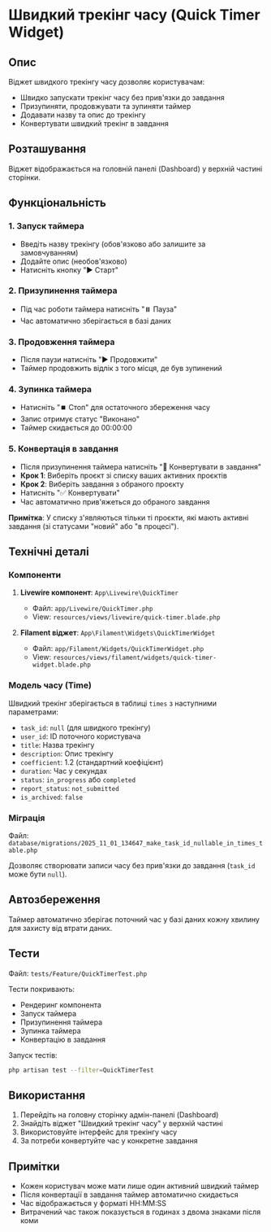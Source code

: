 # Швидкий трекінг часу (Quick Timer Widget)

## Опис

Віджет швидкого трекінгу часу дозволяє користувачам:
- Швидко запускати трекінг часу без прив'язки до завдання
- Призупиняти, продовжувати та зупиняти таймер
- Додавати назву та опис до трекінгу
- Конвертувати швидкий трекінг в завдання

## Розташування

Віджет відображається на головній панелі (Dashboard) у верхній частині сторінки.

## Функціональність

### 1. Запуск таймера
- Введіть назву трекінгу (обов'язково або залишите за замовчуванням)
- Додайте опис (необов'язково)
- Натисніть кнопку "▶️ Старт"

### 2. Призупинення таймера
- Під час роботи таймера натисніть "⏸️ Пауза"
- Час автоматично зберігається в базі даних

### 3. Продовження таймера
- Після паузи натисніть "▶️ Продовжити"
- Таймер продовжить відлік з того місця, де був зупинений

### 4. Зупинка таймера
- Натисніть "⏹️ Стоп" для остаточного збереження часу
- Запис отримує статус "Виконано"
- Таймер скидається до 00:00:00

### 5. Конвертація в завдання
- Після призупинення таймера натисніть "🔄 Конвертувати в завдання"
- **Крок 1**: Виберіть проєкт зі списку ваших активних проєктів
- **Крок 2**: Виберіть завдання з обраного проєкту
- Натисніть "✅ Конвертувати"
- Час автоматично прив'яжеться до обраного завдання

**Примітка**: У списку з'являються тільки ті проєкти, які мають активні завдання (зі статусами "новий" або "в процесі").

## Технічні деталі

### Компоненти

1. **Livewire компонент**: `App\Livewire\QuickTimer`
   - Файл: `app/Livewire/QuickTimer.php`
   - View: `resources/views/livewire/quick-timer.blade.php`

2. **Filament віджет**: `App\Filament\Widgets\QuickTimerWidget`
   - Файл: `app/Filament/Widgets/QuickTimerWidget.php`
   - View: `resources/views/filament/widgets/quick-timer-widget.blade.php`

### Модель часу (Time)

Швидкий трекінг зберігається в таблиці `times` з наступними параметрами:
- `task_id`: `null` (для швидкого трекінгу)
- `user_id`: ID поточного користувача
- `title`: Назва трекінгу
- `description`: Опис трекінгу
- `coefficient`: 1.2 (стандартний коефіцієнт)
- `duration`: Час у секундах
- `status`: `in_progress` або `completed`
- `report_status`: `not_submitted`
- `is_archived`: `false`

### Міграція

Файл: `database/migrations/2025_11_01_134647_make_task_id_nullable_in_times_table.php`

Дозволяє створювати записи часу без прив'язки до завдання (`task_id` може бути `null`).

## Автозбереження

Таймер автоматично зберігає поточний час у базі даних кожну хвилину для захисту від втрати даних.

## Тести

Файл: `tests/Feature/QuickTimerTest.php`

Тести покривають:
- Рендеринг компонента
- Запуск таймера
- Призупинення таймера
- Зупинка таймера
- Конвертацію в завдання

Запуск тестів:
```bash
php artisan test --filter=QuickTimerTest
```

## Використання

1. Перейдіть на головну сторінку адмін-панелі (Dashboard)
2. Знайдіть віджет "Швидкий трекінг часу" у верхній частині
3. Використовуйте інтерфейс для трекінгу часу
4. За потреби конвертуйте час у конкретне завдання

## Примітки

- Кожен користувач може мати лише один активний швидкий таймер
- Після конвертації в завдання таймер автоматично скидається
- Час відображається у форматі HH:MM:SS
- Витрачений час також показується в годинах з двома знаками після коми

